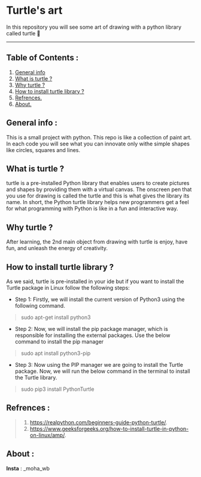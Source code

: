 # Turtle's art
In this repository you will see some art of drawing 
with a python library called turtle 🌟
***
  
## Table of Contents :
1. [General info](#general-info)
2. [What is turtle ?](#technologies)
3. [Why turtle ?](#technologies)
4. [How to install turtle library ?](#installation)
5. [Refrences.](#refrences)
7. [About. ](#about)
## General info :
  This is a small project with python. 
This repo is like a collection of paint art.
 In each code you will see what you can innovate 
only withe simple shapes like circles, 
squares and lines.  

## What is turtle ?

turtle is a pre-installed Python library that enables users to create pictures and shapes by providing them with a virtual canvas. The onscreen pen that you use for drawing is called the turtle and this is what gives the library its name. In short, the Python turtle library helps new programmers get a feel for what programming with Python is like in a fun and interactive way.

## Why turtle ?

  After learning, the 2nd main object
 from drawing with turtle is enjoy,
 have fun, and unleash the energy of creativity.

## How to install turtle library ?

   As we said, turtle is pre-installed
 in your ide but if you want to install 
the Turtle package in Linux follow 
the following steps:

- Step 1: Firstly, we will install the current version of Python3 using the following command.

> sudo apt-get install python3

- Step 2: Now, we will install the pip package manager, which is responsible for installing the external packages. Use the below command to install the pip manager

> sudo apt install python3-pip

- Step 3: Now using the PIP manager we are going to install the Turtle package. Now, we will run the below command in the terminal to install the Turtle library.

> sudo pip3 install PythonTurtle

## Refrences :
> 1. https://realpython.com/beginners-guide-python-turtle/. 
> 2. https://www.geeksforgeeks.org/how-to-install-turtle-in-python-on-linux/amp/. 


## About :
**Insta** : _moha_wb
